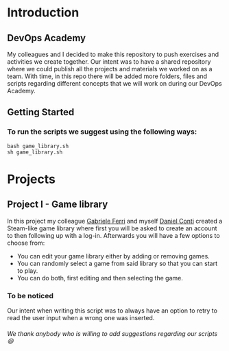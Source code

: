 # Introduction
## DevOps Academy
My colleagues and I decided to make this repository to push exercises and activities we create together. Our intent was to have a shared repository where we could publish all the projects and materials we worked on as a team. With time, in this repo there will be added more folders, files and scripts regarding different concepts that we will work on during our DevOps Academy.
## Getting Started
### To run the scripts we suggest using the following ways:
`bash game_library.sh`  
`sh game_library.sh`
# Projects
## Project I - Game library
In this project my colleague [Gabriele Ferri](https://github.com/Honoga-Sensei) and myself [Daniel Conti](https://github.com/DanielConti3) created a Steam-like game library where first you will be asked to create an account to then following up with a log-in. Afterwards you will have a few options to choose from:
- You can edit your game library either by adding or removing games.
- You can randomly select a game from said library so that you can start to play.
- You can do both, first editing and then selecting the game.
### To be noticed
Our intent when writing this script was to always have an option to retry to read the user input when a wrong one was inserted.

###### We thank anybody who is willing to add suggestions regarding our scripts 😄
